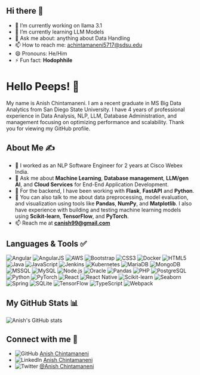 ## Hi there 👋

- 🔭 I’m currently working on llama 3.1
- 🌱 I’m currently learning LLM Models
- 💬 Ask me about: anything about Data Handling 
- 📫 How to reach me: achintamaneni5717@sdsu.edu
- 😄 Pronouns: He/Him
- ⚡ Fun fact: **Hodophhile**

# Hello Peeps! 👋
My name is Anish Chintamaneni. I am a recent graduate in MS Big Data Analytics from San Diego State University. I have 4 years of professional experience in Data Analysis, NLP, LLM, Database Administration, and management focusing on optimizing performance and scalability. Thank you for viewing my GitHub profile.

## About Me ✍
- 🔭 I worked as an NLP Software Engineer for 2 years at Cisco Webex India.
- 💬 Ask me about **Machine Learning**, **Database management**, **LLM/gen AI**, and **Cloud Services** for End-End Application Development.
- 💬 For the backend, I have been working with **Flask**, **FastAPI** and **Python**.
- 💬 You can also talk to me about data preprocessing, model evaluation, and visualization using tools like **Pandas**, **NumPy**, and **Matplotlib**. I also have experience with building and testing machine learning models using **Scikit-learn**, **TensorFlow**, and **PyTorch**.
- 📫 Reach me at **canish99@gmail.com**

## Languages & Tools ✅
![Angular](https://img.shields.io/badge/-Angular-DD0031?logo=angular&logoColor=white&style=flat)
![AngularJS](https://img.shields.io/badge/-AngularJS-E23237?logo=angularjs&logoColor=white&style=flat)
![AWS](https://img.shields.io/badge/-AWS-232F3E?logo=amazon-aws&logoColor=white&style=flat)
![Bootstrap](https://img.shields.io/badge/-Bootstrap-563D7C?logo=bootstrap&logoColor=white&style=flat)
![CSS3](https://img.shields.io/badge/-CSS3-1572B6?logo=css3&logoColor=white&style=flat)
![Docker](https://img.shields.io/badge/-Docker-2496ED?logo=docker&logoColor=white&style=flat)
![HTML5](https://img.shields.io/badge/-HTML5-E34F26?logo=html5&logoColor=white&style=flat)
![Java](https://img.shields.io/badge/-Java-007396?logo=java&logoColor=white&style=flat)
![JavaScript](https://img.shields.io/badge/-JavaScript-F7DF1E?logo=javascript&logoColor=black&style=flat)
![Jenkins](https://img.shields.io/badge/-Jenkins-D24939?logo=jenkins&logoColor=white&style=flat)
![Kubernetes](https://img.shields.io/badge/-Kubernetes-326CE5?logo=kubernetes&logoColor=white&style=flat)
![MariaDB](https://img.shields.io/badge/-MariaDB-003545?logo=mariadb&logoColor=white&style=flat)
![MongoDB](https://img.shields.io/badge/-MongoDB-47A248?logo=mongodb&logoColor=white&style=flat)
![MSSQL](https://img.shields.io/badge/-MSSQL-CC2927?logo=microsoft-sql-server&logoColor=white&style=flat)
![MySQL](https://img.shields.io/badge/-MySQL-4479A1?logo=mysql&logoColor=white&style=flat)
![Node.js](https://img.shields.io/badge/-Node.js-339933?logo=node.js&logoColor=white&style=flat)
![Oracle](https://img.shields.io/badge/-Oracle-F80000?logo=oracle&logoColor=white&style=flat)
![Pandas](https://img.shields.io/badge/-Pandas-150458?logo=pandas&logoColor=white&style=flat)
![PHP](https://img.shields.io/badge/-PHP-777BB4?logo=php&logoColor=white&style=flat)
![PostgreSQL](https://img.shields.io/badge/-PostgreSQL-336791?logo=postgresql&logoColor=white&style=flat)
![Python](https://img.shields.io/badge/-Python-3776AB?logo=python&logoColor=white&style=flat)
![PyTorch](https://img.shields.io/badge/-PyTorch-EE4C2C?logo=pytorch&logoColor=white&style=flat)
![React](https://img.shields.io/badge/-React-61DAFB?logo=react&logoColor=black&style=flat)
![React Native](https://img.shields.io/badge/-React%20Native-61DAFB?logo=react&logoColor=black&style=flat)
![Scikit-learn](https://img.shields.io/badge/-Scikit--learn-F7931E?logo=scikit-learn&logoColor=white&style=flat)
![Seaborn](https://img.shields.io/badge/-Seaborn-3776AB?logo=python&logoColor=white&style=flat)
![Spring](https://img.shields.io/badge/-Spring-6DB33F?logo=spring&logoColor=white&style=flat)
![SQLite](https://img.shields.io/badge/-SQLite-003B57?logo=sqlite&logoColor=white&style=flat)
![TensorFlow](https://img.shields.io/badge/-TensorFlow-FF6F00?logo=tensorflow&logoColor=white&style=flat)
![TypeScript](https://img.shields.io/badge/-TypeScript-3178C6?logo=typescript&logoColor=white&style=flat)
![Webpack](https://img.shields.io/badge/-Webpack-8DD6F9?logo=webpack&logoColor=black&style=flat)

## My GitHub Stats 📊
![Anish's GitHub stats](https://github-readme-stats.vercel.app/api?username=canish26&show_icons=true&theme=radical)

## Connect with me 🤝
- ![GitHub](https://img.shields.io/badge/-GitHub-181717?logo=github&logoColor=white&style=flat) [Anish Chintamaneni](https://github.com/canish26)
- ![LinkedIn](https://img.shields.io/badge/-LinkedIn-0A66C2?logo=linkedin&logoColor=white&style=flat) [Anish Chintamaneni](https://www.linkedin.com/in/anish-chintamaneni-736789160/)
- ![Twitter](https://img.shields.io/badge/-Twitter-1DA1F2?logo=twitter&logoColor=white&style=flat) [@Anish Chintamaneni](https://x.com/CAnish5791)
